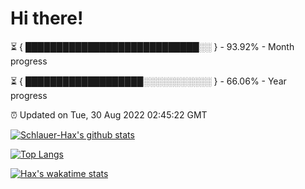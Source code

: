 # Hi there!

⏳ { ████████████████████████████░░ } - 93.92% - Month progress

⏳ { ███████████████████░░░░░░░░░░░ } - 66.06% - Year progress

⏰ Updated on Tue, 30 Aug 2022 02:45:22 GMT


[![Schlauer-Hax's github stats](https://github-readme-stats.vercel.app/api?username=Schlauer-Hax&show_icons=true&theme=dark&count_private=true)](https://github.com/Schlauer-Hax)


[![Top Langs](https://github-readme-stats.vercel.app/api/top-langs/?username=Schlauer-Hax&layout=compact&theme=dark)](https://github.com/Schlauer-Hax?tab=repositories)


[![Hax's wakatime stats](https://github-readme-stats.vercel.app/api/wakatime?username=Hax&theme=dark)](https://wakatime.com/@Hax)


